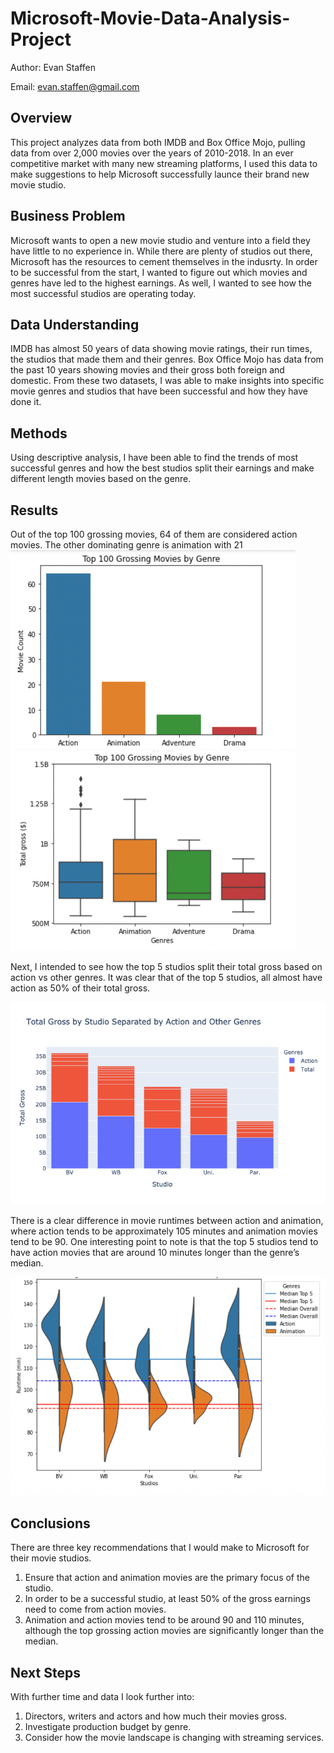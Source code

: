 # Microsoft-Movie-Data-Analysis-Project
Author: Evan Staffen

Email: evan.staffen@gmail.com

## Overview
This project analyzes data from both IMDB and Box Office Mojo, pulling data from over 2,000 movies over the years of 2010-2018. In an ever competitive market with many new streaming platforms, I used this data to make suggestions to help Microsoft successfully launce their brand new movie studio.

## Business Problem
Microsoft wants to open a new movie studio and venture into a field they have little to no experience in. While there are plenty of studios out there, Microsoft has the resources to cement themselves in the indusrty. In order to be successful from the start, I wanted to figure out which movies and genres have led to the highest earnings. As well, I wanted to see how the most successful studios are operating today.

## Data Understanding
IMDB has almost 50 years of data showing movie ratings, their run times, the studios that made them and their genres. Box Office Mojo has data from the past 10 years showing movies and their gross both foreign and domestic. From these two datasets, I was able to make insights into specific movie genres and studios that have been successful and how they have done it.

## Methods
Using descriptive analysis, I have been able to find the trends of most successful genres and how the best studios split their earnings and make different length movies based on the genre.

## Results
Out of the top 100 grossing movies, 64 of them are considered action movies.  The other dominating genre is animation with 21
![img](./Images/100Bar.png)
![img](./Images/100Box.png)

Next, I intended to see how the top 5 studios split their total gross based on action vs other genres. It was clear that of the top 5 studios, all almost have action as 50% of their total gross.

![img](./Images/GROSSbyGENRE.png)

There is a clear difference in movie runtimes between action and animation, where action tends to be approximately 105 minutes and animation movies tend to be 90. One interesting point to note is that the top 5 studios tend to have action movies that are around 10 minutes longer than the genre’s median.

![img](./Images/SWARMPLOT.png)

## Conclusions
There are three key recommendations that I would make to Microsoft for their movie studios.
1.	Ensure that action and animation movies are the primary focus of the studio.
2.	In order to be a successful studio, at least 50% of the gross earnings need to come from action movies.
3.	Animation and action movies tend to be around 90 and 110 minutes, although the top grossing action movies are significantly longer than the median.
## Next Steps
With further time and data I look further into:
1.	Directors, writers and actors and how much their movies gross.
2.	Investigate production budget by genre.
3.	Consider how the movie landscape is changing with streaming services.

